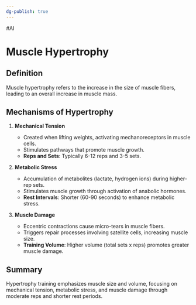 ```yaml
---
dg-publish: true
---
```

#AI 
# Muscle Hypertrophy

## Definition
Muscle hypertrophy refers to the increase in the size of muscle fibers, leading to an overall increase in muscle mass.

## Mechanisms of Hypertrophy

1. **Mechanical Tension**
   - Created when lifting weights, activating mechanoreceptors in muscle cells.
   - Stimulates pathways that promote muscle growth.
   - **Reps and Sets**: Typically 6-12 reps and 3-5 sets.

2. **Metabolic Stress**
   - Accumulation of metabolites (lactate, hydrogen ions) during higher-rep sets.
   - Stimulates muscle growth through activation of anabolic hormones.
   - **Rest Intervals**: Shorter (60-90 seconds) to enhance metabolic stress.

3. **Muscle Damage**
   - Eccentric contractions cause micro-tears in muscle fibers.
   - Triggers repair processes involving satellite cells, increasing muscle size.
   - **Training Volume**: Higher volume (total sets x reps) promotes greater muscle damage.

## Summary
Hypertrophy training emphasizes muscle size and volume, focusing on mechanical tension, metabolic stress, and muscle damage through moderate reps and shorter rest periods.